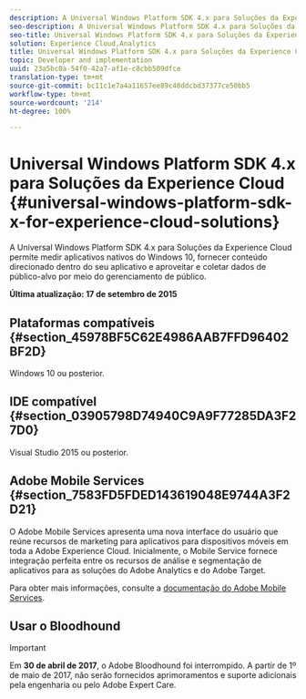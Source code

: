 ```yaml
---
description: A Universal Windows Platform SDK 4.x para Soluções da Experience Cloud permite medir aplicativos nativos do Windows 10, fornecer conteúdo direcionado dentro do seu aplicativo e aproveitar e coletar dados de público-alvo por meio do gerenciamento de público.
seo-description: A Universal Windows Platform SDK 4.x para Soluções da Experience Cloud permite medir aplicativos nativos do Windows 10, fornecer conteúdo direcionado dentro do seu aplicativo e aproveitar e coletar dados de público-alvo por meio do gerenciamento de público.
seo-title: Universal Windows Platform SDK 4.x para Soluções da Experience Cloud
solution: Experience Cloud,Analytics
title: Universal Windows Platform SDK 4.x para Soluções da Experience Cloud
topic: Developer and implementation
uuid: 23a5bc0a-54f0-42a7-af1e-c8cbb509dfce
translation-type: tm+mt
source-git-commit: bc11c1e7a4a11657ee89c40ddcbd37377ce50bb5
workflow-type: tm+mt
source-wordcount: '214'
ht-degree: 100%

---
```



# Universal Windows Platform SDK 4.x para Soluções da Experience Cloud {#universal-windows-platform-sdk-x-for-experience-cloud-solutions}

A Universal Windows Platform SDK 4.x para Soluções da Experience Cloud permite medir aplicativos nativos do Windows 10, fornecer conteúdo direcionado dentro do seu aplicativo e aproveitar e coletar dados de público-alvo por meio do gerenciamento de público.

**Última atualização: 17 de setembro de 2015**

## Plataformas compatíveis {#section_45978BF5C62E4986AAB7FFD96402BF2D}

Windows 10 ou posterior.

## IDE compatível {#section_03905798D74940C9A9F77285DA3F27D0}

Visual Studio 2015 ou posterior.

## Adobe Mobile Services {#section_7583FD5FDED143619048E9744A3F2D21}

O Adobe Mobile Services apresenta uma nova interface do usuário que reúne recursos de marketing para aplicativos para dispositivos móveis em toda a Adobe Experience Cloud. Inicialmente, o Mobile Service fornece integração perfeita entre os recursos de análise e segmentação de aplicativos para as soluções do Adobe Analytics e do Adobe Target.

Para obter mais informações, consulte a [documentação do Adobe Mobile Services](/help/using/home.md).

## Usar o Bloodhound

>[!IMPORTANT]
>
>Em **30 de abril de 2017**, o Adobe Bloodhound foi interrompido. A partir de 1º de maio de 2017, não serão fornecidos aprimoramentos e suporte adicionais pela engenharia ou pelo Adobe Expert Care.
